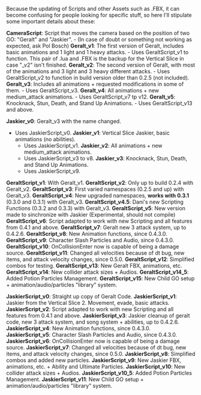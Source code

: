 Because the updating of Scripts and other Assets such as .FBX, it can become confusing for people looking for specific stuff,
so here I'll stipulate some important details about these:

**CameraScript**: Script that moves the camera based on the position of two GO: "Geralt" and "Jaskier".
	- (In case of doubt or something not working as expected, ask Pol Bosch)
**Geralt_v1**: The first version of Geralt, includes basic animations and 1 light and 1 heavy attacks.
	- Uses GeraltScript_v1 to function. This pair of .lua and .FBX is the backup for the Vertical Slice in case "_v2" isn't finished.
**Geralt_v2**: The second version of Geralt, with most of the animations and 3 light and 3 heavy different attacks.
	- Uses GeraltScript_v2 to function in build version older than 0.2.5 (not included).
**Geralt_v3**: Includes all animations + requested modifications in some of them.
	- Uses GeraltScript_v3.
**Geralt_v4**: All animations + new medium_attack animations.
	- Uses GeraltScript_v7 tp v12.
**Geralt_v5**: Knocknack, Stun, Death, and Stand Up Animations.
	- Uses GeraltScript_v13 and above.
	
**Jaskier_v0**: Geralt_v3 with the name changed.
- Uses JaskierScript_v0.
**Jaskier_v1**: Vertical Slice Jaskier, basic animations (no abilities).
	- Uses JaskierScript_v1.
**Jaskier_v2**: All animations + new medium_attack animations.
	- Uses JaskierScript_v3 to v8.
**Jaskier_v3**: Knocknack, Stun, Death, and Stand Up Animations.
	- Uses JaskierScript_v9.
	
**GeraltScript_v1**: With Geralt_v1.
**GeraltScript_v2**: Only up to build 0.2.4 with Geralt_v2.
**GeraltScript_v3**: First varied namespaces (0.2.5 and up) with Geralt_v3.
**GeraltScript_v4**: New upgraded namespaces, **works with 0.3.1** (0.3.0 and 0.3.1) with Geralt_v3.
**GeraltScript_v4.5**: Dani's new Scripting Functions (0.3.2 and 0.3.3) with Geralt_v3.
**GeraltScript_v5**: New version made to sinchronize with Jaskier (Experimental, should not compile)
**GeraltScript_v6**: Script adapted to work with new Scripting and all features from 0.4.1 and above.
**GeraltScript_v7**: Geralt new 3 attack system, up to 0.4.2.6.
**GeraltScript_v8**: New Animation functions, since 0.4.3.0.
**GeraltScript_v9**: Character Slash Particles and Audio, since 0.4.3.0.
**GeraltScript_v10**: OnCollisionEnter now is capable of being a damage source.
**GeraltScript_v11**: Changed all velocities because of dt bug, new items, and attack velocity changes, since 0.5.0.
**GeraltScript_v12**: Simplified combos for testing.
**GeraltScript_v13**: New Geralt FBX, animations, etc.
**GeraltScript_v14**: New collider attack sizes + Audios.
**GeraltScript_v14_5**: Added Potion Particles Management.
**GeraltScript_v15**: New Child GO setup + animation/audio/particles "library" system.

**JaskierScript_v0**: Straight up copy of Geralt Code.
**JaskierScript_v1**: Jaskier from the Vertical Slice 2. Movement, evade, basic attacks.
**JaskierScript_v2**: Script adapted to work with new Scripting and all features from 0.4.1 and above.
**JaskierScript_v3**: Jaskier cleanup of geralt code, new 3 attack system, and song system + abilities, up to 0.4.2.6.
**JaskierScript_v4**: New Animation functions, since 0.4.3.0.
**JaskierScript_v5**: Character Slash Particles and Audio, since 0.4.3.0.
**JaskierScript_v6**: OnCollisionEnter now is capable of being a damage source.
**JaskierScript_v7**: Changed all velocities because of dt bug, new items, and attack velocity changes, since 0.5.0.
**JaskierScript_v8**: Simplified combos and added new particles.
**JaskierScript_v9**: New Jaskier FBX, animations, etc. + Ability and Ultimate Particles.
**JaskierScript_v10**: New collider attack sizes + Audios.
**JaskierScript_v10_5**: Added Potion Particles Management.
**JaskierScript_v11**: New Child GO setup + animation/audio/particles "library" system.